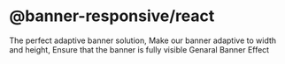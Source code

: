 # @banner-responsive/react

The perfect adaptive banner solution, Make our banner adaptive to width and height, Ensure that the banner is fully visible Genaral Banner Effect